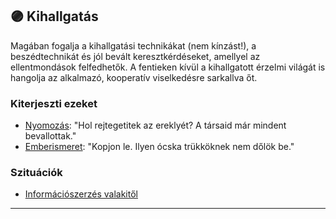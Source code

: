 ## 🟣 Kihallgatás

Magában fogalja a kihallgatási technikákat (nem kínzást!), a beszédtechnikát és jól bevált keresztkérdéseket, amellyel az ellentmondások felfedhetők. A fentieken kívül a kihallgatott érzelmi világát is hangolja az alkalmazó, kooperatív viselkedésre sarkallva őt.

### Kiterjeszti ezeket

- [Nyomozás](../kepzettsegek.primer.altalanos/nyomozas.md): "Hol rejtegetitek az ereklyét? A társaid már mindent bevallottak."
- [Emberismeret](../kepzettsegek.primer.altalanos/emberismeret.md): "Kopjon le. Ilyen ócska trükköknek nem dőlök be."

### Szituációk

- [Információszerzés valakitől](../szituaciok/informacioszerzes_valakitol.md)

---
